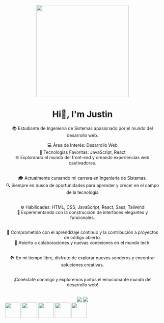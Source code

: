 <div id="header" align="center">
  <img src="https://media.giphy.com/media/iIqmM5tTjmpOB9mpbn/giphy.gif" width="300">
  <h1>Hi👋, I'm Justin</h1>

📚 Estudiante de Ingeniería de Sistemas apasionado por el mundo del desarrollo web. <br>

💻 Área de Interés: Desarrollo Web<br>
🚀 Tecnologías Favoritas: JavaScript, React<br>
🌐 Explorando el mundo del front-end y creando experiencias web cautivadoras.<br><br>

🎓 Actualmente cursando mi carrera en Ingeniería de Sistemas.<br>
🔍 Siempre en busca de oportunidades para aprender y crecer en el campo de la tecnología<br><br>

⚙️ Habilidades: HTML, CSS, JavaScript, React, Sass, Tailwind<br>
🔧 Experimentando con la construcción de interfaces elegantes y funcionales.<br><br>

🌱 Comprometido con el aprendizaje continuo y la contribución a proyectos de código abierto.<br>
🤝 Abierto a colaboraciones y nuevas conexiones en el mundo tech.<br><br>

🏞️ En mi tiempo libre, disfruto de explorar nuevos senderos y encontrar soluciones creativas.<br><br>

¡Conéctate conmigo y exploremos juntos el emocionante mundo del desarrollo web!<br><br>

<img src="https://img.shields.io/twitter/follow/dev_jus_js?color=blue&logo=twitter&style=for-the-badge">
  <img src="https://img.shields.io/twitter/follow/justin?color=blue&logo=facebook&style=for-the-badge">
  
</div>
  <div>
    <img src="https://www.svgrepo.com/show/349402/html5.svg" width="50" height="50">
    <img src="https://www.svgrepo.com/show/373535/css.svg" width="50" height="50">
    <img src="https://www.svgrepo.com/show/452045/js.svg" width="50" height="50">
    <img src="https://ph-files.imgix.net/2e26f07f-e5e5-411e-ba1e-e92c4083bd92.png?auto=format&fit=crop" width="50" height="50">
    <img src="https://www.svgrepo.com/show/354310/sass.svg" width="50" height="50">
  </div>
</div>
<!--
**justin-A18/justin-A18** is a ✨ _special_ ✨ repository because its `README.md` (this file) appears on your GitHub profile.

- 🔭 I’m currently working on ...
- 🌱 I’m currently learning ...
- 👯 I’m looking to collaborate on ...
- 🤔 I’m looking for help with ...
- 💬 Ask me about ...
- 📫 How to reach me: ...
- 😄 Pronouns: ...
- ⚡ Fun fact: ... -->
